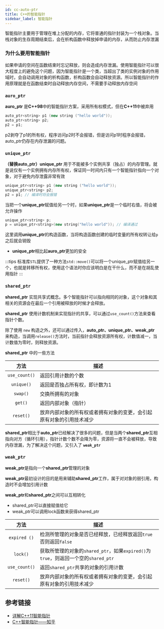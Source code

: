 ```yaml
---
id: cc-auto-ptr
title: C++的智能指针
sidebar_label: 智能指针
---
```

智能指针主要用于管理在堆上分配的内存，它将普通的指针封装为一个栈对象。当栈对象的生存周期结束后，会在析构函数中释放掉申请的内存，从而防止内存泄漏
### 为什么要用智能指针
如果申请的空间在函数结束时忘记释放，则会造成内存泄漏。使用智能指针可以很大程度上的避免这个问题，因为智能指针是一个类，当超出了类的实例对象的作用域时，会自动调用对象的析构函数，析构函数会自动释放资源。所以智能指针的作用原理就是在函数结束时自动释放内存空间，不需要手动释放内存空间

### `auro_ptr`
**auro_ptr** 是**C++98**中的智能指针方案，采用所有权模式，但在**C++11**中被弃用
``` cpp
auto_ptr<string> p1 (new string ("hello world")); 
auto_ptr<string> p2; 
p2 = p1;
```
p2剥夺了p1的所有权，程序访问p2时不会报错，但是访问p1时程序会报错，auto_ptr仍存在内存泄漏的问题。

### `unique_ptr`
**（替换auto_ptr）unique_ptr** 用于不能被多个实例共享（独占）的内存管理。就是说仅有一个实例拥有内存所有权，保证同一时间内只有一个智能指针指向一个对象，对于避免内存泄露非常有效
``` cpp
unique_ptr<string> p1 (new string ("hello world")); 
unique_ptr<string> p2; 
p2 = p1; // 编译时将会报错
```
当把一个**unique_ptr**赋值给另一个时，如果**unique_ptr**是一个临时右值，将会被允许操作
``` cpp
unique_ptr<string> p;
p = unique_ptr<string>(new string("hello world")); // 编译通过
```
这里调用**unique_ptr**的构造函数，当将构造函数创建的临时变量的所有权转让给`p`之后就会销毁
- **unique_ptr**相比起**auro_ptr**更加的安全

:::tips
标准库`STL`提供了一种方法`std::move()`可以将一个unique_ptr赋值给另一个，也就是转移所有权，使用这个语法时你应该明白是在干什么，而不是在胡乱使用指针
:::

### `shared_ptr`
**shared_ptr** 实现共享式概念。多个智能指针可以指向相同的对象，这个对象和其相关的资源会在最后一个引用被释放的时候才会释放。

**shared_ptr** 使用计数机制来实现指针的共享，可以通过`use_count()`方法来查看指针个数。

除了使用 `new` 构造之外，还可以通过传入，**auto_ptr、unique_ptr、weak_ptr** 来构造，当调用`release()`方法时，当前指针会释放资源所有权，计数值减一，当计数值为零时，则释放资源。

**shared_ptr** 中的一些方法

方法 | 描述 |
:---------:|----------
`use_count()` | 返回引用计数的个数
`unique()` | 返回是否独占所有权，即计数为1
`swap()`  | 交换所拥有的对象
`get()`| 返回内部对象（指针）
`reset()` | 放弃内部对象的所有权或者拥有对象的变更，会引起原有对象的引用技术减少

**shared_ptr**相比于**auto_ptr**已经解决了很多的问题，但是当两个**shared_ptr**互相指向对方（循环引用），指针计数个数不会降为零，资源将一直不会被释放，导致内存泄漏，为了解决这个问题，又引入了 **`weak_ptr`**



### `weak_ptr`
**weak_ptr**是指向一个**shared_ptr**管理的对象

**weak_ptr**最初设计的目的是用来辅助**shared_ptr**工作，属于对对象的弱引用，构造时不会增加引用计数

**weak_ptr**和**shared_ptr**之间可以互相转化
- shared_ptr可以直接赋值给它
- weak_ptr可以调用lock函数来获得shared_ptr

方法 | 描述 |
:---------:|----------
`expired ()`| 检测所管理的对象是否已经释放，已经释放返回`true`否则返回`false`
`lock()` | 获取所管理的对象的`shared_ptr`，如果`expired()`为`true`，则返回一个空的`shared_ptr`
`use_count()` | 返回`shared_ptr`共享的对象的引用计数
`reset()` | 放弃内部对象的所有权或者拥有对象的变更，会引起原有对象的引用技术减少

## 参考链接
- [详解C++11智能指针](https://www.cnblogs.com/WindSun/p/11444429.html)
- [C++智能指针——知乎](https://zhuanlan.zhihu.com/p/54078587?from_voters_page=true)